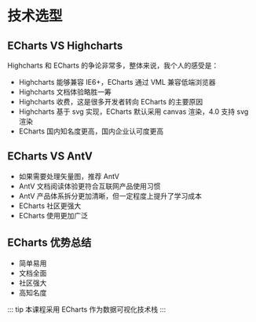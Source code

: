 # 技术选型

## ECharts VS Highcharts

Highcharts 和 ECharts 的争论非常多，整体来说，我个人的感受是：

- Highcharts 能够兼容 IE6+，ECharts 通过 VML 兼容低端浏览器
- Highcharts 文档体验略胜一筹
- Highcharts 收费，这是很多开发者转向 ECharts 的主要原因
- Highcharts 基于 svg 实现，ECharts 默认采用 canvas 渲染，4.0 支持 svg 渲染
- ECharts 国内知名度更高，国内企业认可度更高

## ECharts VS AntV

- 如果需要处理矢量图，推荐 AntV
- AntV 文档阅读体验更符合互联网产品使用习惯
- AntV 产品体系拆分更加清晰，但一定程度上提升了学习成本
- ECharts 社区更强大
- ECharts 使用更加广泛

## ECharts 优势总结

- 简单易用
- 文档全面
- 社区强大
- 高知名度

::: tip
本课程采用 ECharts 作为数据可视化技术栈
:::
